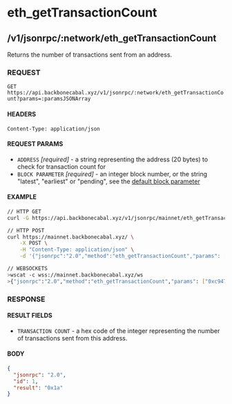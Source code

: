 # eth_getTransactionCount

## /v1/jsonrpc/:network/eth_getTransactionCount

Returns the number of transactions sent from an address.

### REQUEST

`GET https://api.backbonecabal.xyz/v1/jsonrpc/:network/eth_getTransactionCount?params=:paramsJSONArray`

#### HEADERS

`Content-Type: application/json`

#### REQUEST PARAMS

- `ADDRESS` _[required]_ - a string representing the address (20 bytes)
  to check for transaction count for
- `BLOCK PARAMETER` _[required]_ - an integer block number, or the
  string "latest", "earliest" or "pending", see the
  [default block parameter](https://github.com/ethereum/wiki/wiki/JSON-RPC#the-default-block-parameter)

#### EXAMPLE

```bash
// HTTP GET
curl -G https://api.backbonecabal.xyz/v1/jsonrpc/mainnet/eth_getTransactionCount --data-urlencode 'params=["0xc94770007dda54cF92009BFF0dE90c06F603a09f","latest"]'

// HTTP POST
curl https://mainnet.backbonecabal.xyz/ \
    -X POST \
    -H "Content-Type: application/json" \
    -d '{"jsonrpc":"2.0","method":"eth_getTransactionCount","params": ["0xc94770007dda54cF92009BFF0dE90c06F603a09f","latest"],"id":1}'

// WEBSOCKETS
>wscat -c wss://mainnet.backbonecabal.xyz/ws
>{"jsonrpc":"2.0","method":"eth_getTransactionCount","params": ["0xc94770007dda54cF92009BFF0dE90c06F603a09f","latest"],"id":1}
```

### RESPONSE

#### RESULT FIELDS

- `TRANSACTION COUNT` - a hex code of the integer representing the
  number of transactions sent from this address.

#### BODY

```json
{
  "jsonrpc": "2.0",
  "id": 1,
  "result": "0x1a"
}
```
